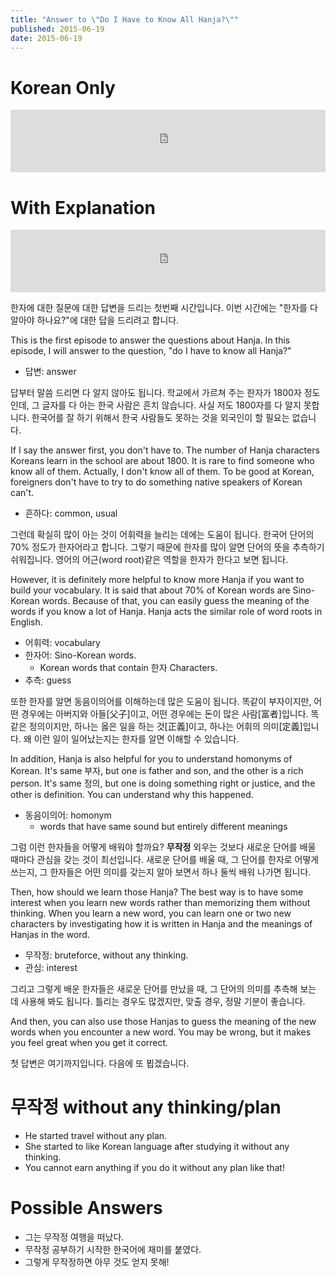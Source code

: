 ```yaml
---
title: "Answer to \"Do I Have to Know All Hanja?\""
published: 2015-06-19
date: 2015-06-19
---
```


#  Korean Only

<iframe id="audio_iframe" src="https://www.podbean.com/media/player/qi2cd-56c9a6?skin=2" width="100%" height="100" frameborder="0" scrolling="no"></iframe>

#  With Explanation

<iframe id="audio_iframe" src="https://www.podbean.com/media/player/c7grj-56c9ad?skin=2" width="100%" height="100" frameborder="0" scrolling="no"></iframe>

한자에 대한 질문에 대한 답변을 드리는 첫번째 시간입니다. 이번 시간에는 "한자를 다 알아야 하나요?"에 대한 답을 드리려고 합니다.

This is the first episode to answer the questions about Hanja. In this episode, I will answer to the question, "do I have to know all Hanja?"

* 답변: answer

답부터 말씀 드리면 다 알지 않아도 됩니다. 학교에서 가르쳐 주는 한자가 1800자 정도인데, 그 글자를 다 아는 한국 사람은 흔치 않습니다. 사실 저도 1800자를 다 알지 못합니다. 한국어를 잘 하기 위해서 한국 사람들도 못하는 것을 외국인이 할 필요는 없습니다.

If I say the answer first, you don't have to. The number of Hanja characters Koreans learn in the school are about 1800. It is rare to find someone who know all of them. Actually, I don't know all of them. To be good at Korean, foreigners don't have to try to do something native speakers of Korean can't.

* 흔하다: common, usual

그런데 확실히 많이 아는 것이 어휘력을 늘리는 데에는 도움이 됩니다. 한국어 단어의 70% 정도가 한자어라고 합니다. 그렇기 때문에 한자를 많이 알면 단어의 뜻을 추측하기 쉬워집니다. 영어의 어근(word root)같은 역할을 한자가 한다고 보면 됩니다.

However, it is definitely more helpful to know more Hanja if you want to build your vocabulary. It is said that about 70% of Korean words are Sino-Korean words. Because of that, you can easily guess the meaning of the words if you know a lot of Hanja. Hanja acts the similar role of word roots in English.

* 어휘력: vocabulary
* 한자어: Sino-Korean words.
	* Korean words that contain 한자 Characters.
* 추측: guess

또한 한자를 알면 동음이의어를 이해하는데 많은 도움이 됩니다. 똑같이 부자이지만, 어떤 경우에는 아버지와 아들[父子]이고, 어떤 경우에는 돈이 많은 사람[富者]입니다. 똑같은 정의이지만, 하나는 옳은 일을 하는 것[正義]이고, 하나는 어휘의 의미[定義]입니다. 왜 이런 일이 일어났는지는 한자를 알면 이해할 수 있습니다.

In addition, Hanja is also helpful for you to understand homonyms of Korean. It's same 부자, but one is father and son, and the other is a rich person. It's same 정의, but one is doing something right or justice, and the other is definition. You can understand why this happened.

* 동음이의어: homonym
	* words that have same sound but entirely different meanings

그럼 이런 한자들을 어떻게 배워야 할까요? <span style="color: # ff0000;"><strong>무작정</strong></span> 외우는 것보다 새로운 단어를 배울 때마다 관심을 갖는 것이 최선입니다. 새로운 단어를 배울 때, 그 단어를 한자로 어떻게 쓰는지, 그 한자들은 어떤 의미를 갖는지 알아 보면서 하나 둘씩 배워 나가면 됩니다.

Then, how should we learn those Hanja? The best way is to have some interest when you learn new words rather than memorizing them without thinking. When you learn a new word, you can learn one or two new characters by investigating how it is written in Hanja and the meanings of Hanjas in the word.

* 무작정: bruteforce, without any thinking.
* 관심: interest

그리고 그렇게 배운 한자들은 새로운 단어를 만났을 때, 그 단어의 의미를 추측해 보는 데 사용해 봐도 됩니다. 틀리는 경우도 많겠지만, 맞출 경우, 정말 기분이 좋습니다.

And then, you can also use those Hanjas to guess the meaning of the new words when you encounter a new word. You may be wrong, but it makes you feel great when you get it correct.

첫 답변은 여기까지입니다. 다음에 또 뵙겠습니다.

#  무작정 without any thinking/plan


* He started travel without any plan.
* She started to like Korean language after studying it without any thinking.
* You cannot earn anything if you do it without any plan like that!


#  Possible Answers


* 그는 무작정 여행을 떠났다.
* 무작정 공부하기 시작한 한국어에 재미를 붙였다.
* 그렇게 무작정하면 아무 것도 얻지 못해!
